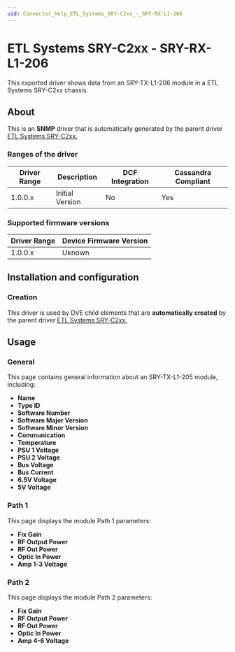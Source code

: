 ```yaml
---
uid: Connector_help_ETL_Systems_SRY-C2xx_-_SRY-RX-L1-206
---
```


# ETL Systems SRY-C2xx - SRY-RX-L1-206

This exported driver shows data from an SRY-TX-L1-206 module in a ETL Systems SRY-C2xx chassis.

## About

This is an **SNMP** driver that is automatically generated by the parent driver [ETL Systems SRY-C2xx.](xref:Connector_help_ETL_Systems_SRY-C2xx)

### Ranges of the driver

| **Driver Range** | **Description** | **DCF Integration** | **Cassandra Compliant** |
|------------------|-----------------|---------------------|-------------------------|
| 1.0.0.x          | Initial Version | No                  | Yes                     |

### Supported firmware versions

| **Driver Range** | **Device Firmware Version** |
|------------------|-----------------------------|
| 1.0.0.x          | Uknown                      |

## Installation and configuration

### Creation

This driver is used by DVE child elements that are **automatically created** by the parent driver [ETL Systems SRY-C2xx.](xref:Connector_help_ETL_Systems_SRY-C2xx)

## Usage

### General

This page contains general information about an SRY-TX-L1-205 module, including:

- **Name**
- **Type ID**
- **Software Number**
- **Software Major Version**
- **Software Minor Version**
- **Communication**
- **Temperature**
- **PSU 1 Voltage**
- **PSU 2 Voltage**
- **Bus Voltage**
- **Bus Current**
- **6.5V Voltage**
- **5V Voltage**

### Path 1

This page displays the module Path 1 parameters:

- **Fix Gain**
- **RF Output Power**
- **RF Out Power**
- **Optic In Power**
- **Amp 1-3 Voltage**

### Path 2

This page displays the module Path 2 parameters:

- **Fix Gain**
- **RF Output Power**
- **RF Out Power**
- **Optic In Power**
- **Amp 4-6 Voltage**
